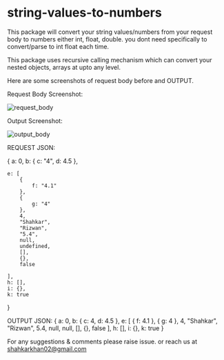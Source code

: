 # string-values-to-numbers

This package will convert your string values/numbers from your request body to numbers either int, float, double. you dont need specifically to convert/parse to int float each time.

This package uses recursive calling mechanism which can convert your nested objects, arrays at upto any level.

Here are some screenshots of request body before and OUTPUT.

Request Body Screenshot:

![request_body](https://i.imgur.com/qoKpazi.png)


 

Output Screenshot:

![output_body](https://i.imgur.com/okpA5RN.png)




REQUEST JSON:

 {
    a: 0,
    b: {
        c: "4",
        d: 4.5
    },

    e: [
        {
            f: "4.1"
        },
        {
            g: "4"
        },
        4,
        "Shahkar",
        "Rizwan",
        "5.4",
        null,
        undefined,
        [],
        {},
        false

    ],
    h: [],
    i: {},
    k: true

}

OUTPUT JSON:
{
  a: 0,
  b: {
    c: 4,
    d: 4.5
  },
  e: [
    {
      f: 4.1
    },
    {
      g: 4
    },
    4,
    "Shahkar",
    "Rizwan",
    5.4,
    null,
    null,
    [],
    {},
    false
  ],
  h: [],
  i: {},
  k: true
}



For any suggestions & comments please raise issue. or reach us at shahkarkhan02@gmail.com


